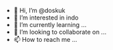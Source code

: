 - 👋 Hi, I’m @doskuk
- 👀 I’m interested in indo
- 🌱 I’m currently learning ...
- 💞️ I’m looking to collaborate on ...
- 📫 How to reach me ...

<!---
Gitupgils12/Gitupgils12 is a ✨ special ✨ repository because its `README.md` (this file) appears on your GitHub profile.
You can click the Preview link to take a look at your changes.
--->
